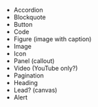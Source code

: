 - Accordion
- Blockquote
- Button
- Code
- Figure (image with caption)
- Image
- Icon
- Panel (callout)
- Video (YouTube only?)
- Pagination
- Heading
- Lead? (canvas)
- Alert
